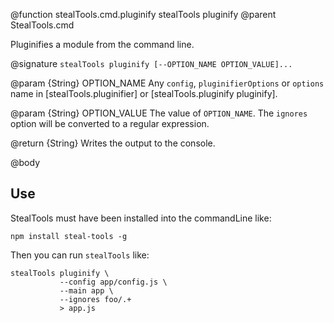 @function stealTools.cmd.pluginify stealTools pluginify
@parent StealTools.cmd 

Pluginifies a module from the command line.

@signature `stealTools pluginify [--OPTION_NAME OPTION_VALUE]...`

@param {String} OPTION_NAME Any `config`, `pluginifierOptions` or `options` name in 
[stealTools.pluginifier] or [stealTools.pluginify pluginify].

@param {String} OPTION_VALUE The value of `OPTION_NAME`.  The `ignores` option
will be converted to a regular expression.

@return {String} Writes the output to the console.

@body

## Use

StealTools must have been installed into the commandLine like:

    npm install steal-tools -g
    
Then you can run `stealTools` like:

    stealTools pluginify \
               --config app/config.js \
               --main app \
               --ignores foo/.+
               > app.js
               
